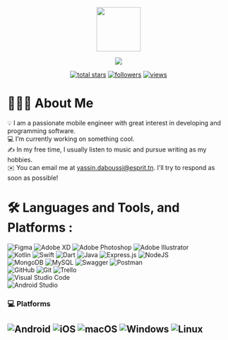 <p align="center">
<img src="https://media.giphy.com/media/M9gbBd9nbDrOTu1Mqx/giphy.gif" width="100"/>
<div align="center"><img src="https://readme-typing-svg.herokuapp.com?size=24&color=182533&center=true&vCenter=true&lines=Hello+%F0%9F%91%8B;I'm+Daboussi+Yassin;Open+source+enthusiast;Feel+free+to+look+around+%F0%9F%91%80;Reach+out+if+you+need+help!+%F0%9F%98%87"></div>

<p align="center">
  <a href="https://github.com/yassindaboussi?tab=repositories&sort=stargazers">
    <img alt="total stars" title="Total stars on GitHub" src="https://custom-icon-badges.herokuapp.com/github/stars/yassindaboussi?color=55960c&style=for-the-badge&labelColor=488207&logo=star"/></a>
  <a href="https://github.com/yassindaboussi?tab=followers">
    <img alt="followers" title="Follow me on Github" src="https://custom-icon-badges.herokuapp.com/github/followers/yassindaboussi?color=236ad3&labelColor=1155ba&style=for-the-badge&logo=person-add&label=Follow&logoColor=white"/></a>
  <a href="https://github.com/yassindaboussi/">
    <img alt="views" title="GitHub profile views" src="https://komarev.com/ghpvc/?username=yassindaboussi&label=Profile%20Views%20&color=ff0000&style=for-the-badge"/></a>
</p>
<div align="left">

# 👨🏻‍💻  About Me
💡  I am a passionate mobile engineer with great interest in developing and programming software.<br>
💻  I’m currently working on something cool.<br>
✍️  In my free time, I usually listen to music and pursue writing as my hobbies.<br>
✉️  You can email me at yassin.daboussi@esprit.tn. I'll try to respond as soon as possible!<br>

# :hammer_and_wrench: Languages and Tools, and Platforms :
![Figma](https://img.shields.io/badge/figma-%23F24E1E.svg?style=for-the-badge&logo=figma&logoColor=white)
![Adobe XD](https://img.shields.io/badge/Adobe%20XD-470137?style=for-the-badge&logo=Adobe%20XD&logoColor=#FF61F6)
![Adobe Photoshop](https://img.shields.io/badge/adobe%20photoshop-%2331A8FF.svg?style=for-the-badge&logo=adobe%20photoshop&logoColor=white) 
![Adobe Illustrator](https://img.shields.io/badge/adobe%20illustrator-%23FF9A00.svg?style=for-the-badge&logo=adobe%20illustrator&logoColor=white)
<br>
![Kotlin](https://img.shields.io/badge/kotlin-%230095D5.svg?style=for-the-badge&logo=kotlin&logoColor=white)
![Swift](https://img.shields.io/badge/swift-F54A2A?style=for-the-badge&logo=swift&logoColor=white)
![Dart](https://img.shields.io/badge/dart-%230175C2.svg?style=for-the-badge&logo=dart&logoColor=white)
![Java](https://img.shields.io/badge/java-%23ED8B00.svg?style=for-the-badge&logo=java&logoColor=white)
![Express.js](https://img.shields.io/badge/express.js-%23404d59.svg?style=for-the-badge&logo=express&logoColor=%2361DAFB)
![NodeJS](https://img.shields.io/badge/node.js-6DA55F?style=for-the-badge&logo=node.js&logoColor=white)
<br>
![MongoDB](https://img.shields.io/badge/MongoDB-%234ea94b.svg?style=for-the-badge&logo=mongodb&logoColor=white)  ![MySQL](https://img.shields.io/badge/mysql-%2300f.svg?style=for-the-badge&logo=mysql&logoColor=white)
![Swagger](https://img.shields.io/badge/-Swagger-%23Clojure?style=for-the-badge&logo=swagger&logoColor=white)
![Postman](https://img.shields.io/badge/Postman-FF6C37?style=for-the-badge&logo=postman&logoColor=white)
<br>
![GitHub](https://img.shields.io/badge/github-%23121011.svg?style=for-the-badge&logo=github&logoColor=white)
![Git](https://img.shields.io/badge/git-%23F05033.svg?style=for-the-badge&logo=git&logoColor=white)
![Trello](https://img.shields.io/badge/Trello-%23026AA7.svg?style=for-the-badge&logo=Trello&logoColor=white)
<br>
![Visual Studio Code](https://img.shields.io/badge/Visual%20Studio%20Code-0078d7.svg?style=for-the-badge&logo=visual-studio-code&logoColor=white)  
![Android Studio](https://img.shields.io/badge/Android%20Studio-3DDC84.svg?style=for-the-badge&logo=android-studio&logoColor=white)
### :computer: Platforms
![Android](https://img.shields.io/badge/-Android-090909?style=for-the-badge&logo=android) ![iOS](https://img.shields.io/badge/-iOS-090909?style=for-the-badge&logo=ios)
![macOS](https://img.shields.io/badge/-macOS-090909?style=for-the-badge&logo=macOS) ![Windows](https://img.shields.io/badge/-Windows-090909?style=for-the-badge&logo=Windows) ![Linux](https://img.shields.io/badge/-Linux-090909?style=for-the-badge&logo=Linux)
---
